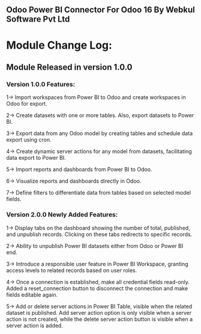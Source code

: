 Odoo Power BI Connector For Odoo 16 By Webkul Software Pvt Ltd
--------------------------------------------------------------


Module Change Log:
==================

Module Released in version 1.0.0
--------------------------------
### Version 1.0.0 Features:

1-> Import workspaces from Power BI to Odoo and create workspaces in Odoo for export.

2-> Create datasets with one or more tables. Also, export datasets to Power BI.

3-> Export data from any Odoo model by creating tables and schedule data export using cron.

4-> Create dynamic server actions for any model from datasets, facilitating data export to Power BI.

5-> Import reports and dashboards from Power BI to Odoo.

6-> Visualize reports and dashboards directly in Odoo.

7-> Define filters to differentiate data from tables based on selected model fields.



### Version 2.0.0 Newly Added Features:

1-> Display tabs on the dashboard showing the number of total, published, and unpublish records.
    Clicking on these tabs redirects to specific records.

2-> Ability to unpublish Power BI datasets either from Odoo or Power BI end.

3-> Introduce a responsible user feature in Power BI Workspace, granting access levels to related records 
    based on user roles.

4-> Once a connection is established, make all credential fields read-only. Added a reset_connection 
    button to disconnect the connection and make fields editable again.
    
5-> Add or delete server actions in Power BI Table, visible when the related dataset is published.
    Add server action option is only visible when a server action is not created, while the delete server action button is visible when a server action is added.